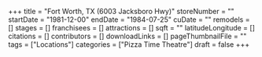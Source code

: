 +++
title = "Fort Worth, TX (6003 Jacksboro Hwy)"
storeNumber = ""
startDate = "1981-12-00"
endDate = "1984-07-25"
cuDate = ""
remodels = []
stages = []
franchisees = []
attractions = []
sqft = ""
latitudeLongitude = []
citations = []
contributors = []
downloadLinks = []
pageThumbnailFile = ""
tags = ["Locations"]
categories = ["Pizza Time Theatre"]
draft = false
+++
